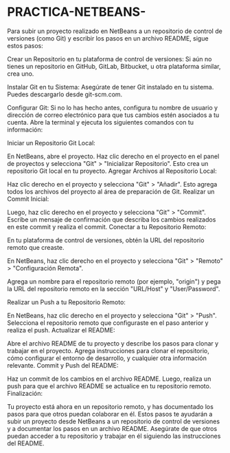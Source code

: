 # PRACTICA-NETBEANS-

Para subir un proyecto realizado en NetBeans a un repositorio de control de versiones (como Git) y escribir los pasos en un archivo README, sigue estos pasos:

Crear un Repositorio en tu plataforma de control de versiones: Si aún no tienes un repositorio en GitHub, GitLab, Bitbucket, u otra plataforma similar, crea uno.

Instalar Git en tu Sistema: Asegúrate de tener Git instalado en tu sistema. Puedes descargarlo desde git-scm.com.

Configurar Git: Si no lo has hecho antes, configura tu nombre de usuario y dirección de correo electrónico para que tus cambios estén asociados a tu cuenta. Abre la terminal y ejecuta los siguientes comandos con tu información:



Iniciar un Repositorio Git Local:

En NetBeans, abre el proyecto.
Haz clic derecho en el proyecto en el panel de proyectos y selecciona "Git" > "Inicializar Repositorio".
Esto crea un repositorio Git local en tu proyecto.
Agregar Archivos al Repositorio Local:

Haz clic derecho en el proyecto y selecciona "Git" > "Añadir". Esto agrega todos los archivos del proyecto al área de preparación de Git.
Realizar un Commit Inicial:

Luego, haz clic derecho en el proyecto y selecciona "Git" > "Commit". Escribe un mensaje de confirmación que describa los cambios realizados en este commit y realiza el commit.
Conectar a tu Repositorio Remoto:

En tu plataforma de control de versiones, obtén la URL del repositorio remoto que creaste.

En NetBeans, haz clic derecho en el proyecto y selecciona "Git" > "Remoto" > "Configuración Remota".

Agrega un nombre para el repositorio remoto (por ejemplo, "origin") y pega la URL del repositorio remoto en la sección "URL/Host" y "User/Password".

Realizar un Push a tu Repositorio Remoto:

En NetBeans, haz clic derecho en el proyecto y selecciona "Git" > "Push".
Selecciona el repositorio remoto que configuraste en el paso anterior y realiza el push.
Actualizar el README:

Abre el archivo README de tu proyecto y describe los pasos para clonar y trabajar en el proyecto.
Agrega instrucciones para clonar el repositorio, cómo configurar el entorno de desarrollo, y cualquier otra información relevante.
Commit y Push del README:

Haz un commit de los cambios en el archivo README.
Luego, realiza un push para que el archivo README se actualice en tu repositorio remoto.
Finalización:

Tu proyecto está ahora en un repositorio remoto, y has documentado los pasos para que otros puedan colaborar en él.
Estos pasos te ayudarán a subir un proyecto desde NetBeans a un repositorio de control de versiones y a documentar los pasos en un archivo README. Asegúrate de que otros puedan acceder a tu repositorio y trabajar en él siguiendo las instrucciones del README.
